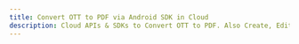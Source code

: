 ---title: Convert OTT to PDF via Android SDK in Clouddescription: Cloud APIs & SDKs to Convert OTT to PDF. Also Create, Edit & Render Microsoft Word & OpenOffice documents in the Cloud.---